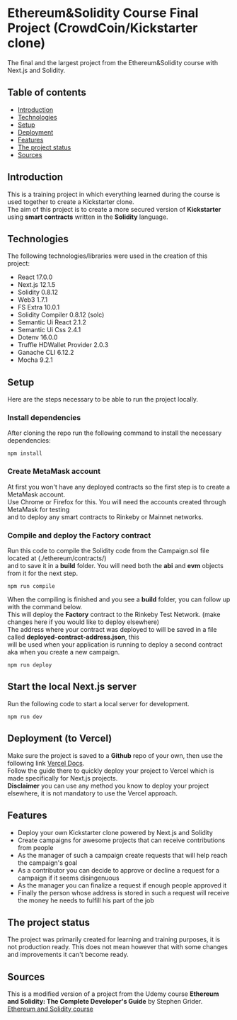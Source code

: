 # Ethereum&amp;Solidity Course Final Project (CrowdCoin/Kickstarter clone)

The final and the largest project from the Ethereum&amp;Solidity course with Next.js and Solidity.

## Table of contents

- [Introduction](#introduction)
- [Technologies](#technologies)
- [Setup](#setup)
- [Deployment](#deployment-to-vercel)
- [Features](#features)
- [The project status](#the-project-status)
- [Sources](#sources)

## Introduction

This is a training project in which everything learned during the course is used together to create a Kickstarter clone.  
The aim of this project is to create a more secured version of **Kickstarter** using **smart contracts** written in the **Solidity** language.

## Technologies

The following technologies/libraries were used in the creation of this project:

- React 17.0.0
- Next.js 12.1.5
- Solidity 0.8.12
- Web3 1.7.1
- FS Extra 10.0.1
- Solidity Compiler 0.8.12 (solc)
- Semantic Ui React 2.1.2
- Semantic Ui Css 2.4.1
- Dotenv 16.0.0
- Truffle HDWallet Provider 2.0.3
- Ganache CLI 6.12.2
- Mocha 9.2.1

## Setup

Here are the steps necessary to be able to run the project locally.

### Install dependencies

After cloning the repo run the following command to install the necessary dependencies:

```
npm install
```

### Create MetaMask account

At first you won't have any deployed contracts so the first step is to create a MetaMask account.  
Use Chrome or Firefox for this. You will need the accounts created through MetaMask for testing  
and to deploy any smart contracts to Rinkeby or Mainnet networks.

### Compile and deploy the **Factory** contract

Run this code to compile the Solidity code from the Campaign.sol file located at (./ethereum/contracts/)  
and to save it in a **build** folder. You will need both the **abi** and **evm** objects from it for the next step.

```
npm run compile
```

When the compiling is finished and you see a **build** folder, you can follow up with the command below.  
This will deploy the **Factory** contract to the Rinkeby Test Network. (make changes here if you would like to deploy elsewhere)  
The address where your contract was deployed to will be saved in a file called **deployed-contract-address.json**, this  
will be used when your application is running to deploy a second contract aka when you create a new campaign.

```
npm run deploy
```

## Start the local Next.js server

Run the following code to start a local server for development.

```
npm run dev
```

## Deployment (to Vercel)

Make sure the project is saved to a **Github** repo of your own, then use the following link [Vercel Docs](https://vercel.com/docs "Vercel Docs").  
Follow the guide there to quickly deploy your project to Vercel which is made specifically for Next.js projects.  
**Disclaimer** you can use any method you know to deploy your project elsewhere, it is not mandatory to use the Vercel approach.

## Features

- Deploy your own Kickstarter clone powered by Next.js and Solidity
- Create campaigns for awesome projects that can receive contributions from people
- As the manager of such a campaign create requests that will help reach the campaign's goal
- As a contributor you can decide to approve or decline a request for a campaign if it seems disingenuous
- As the manager you can finalize a request if enough people approved it
- Finally the person whose address is stored in such a request will receive the money he needs to fulfill his part of the job

## The project status

The project was primarily created for learning and training purposes, it is not production ready.
This does not mean however that with some changes and improvements it can't become ready.

## Sources

This is a modified version of a project from the Udemy course **Ethereum and Solidity: The Complete Developer's Guide** by Stephen Grider.  
[Ethereum and Solidity course](https://www.udemy.com/course/ethereum-and-solidity-the-complete-developers-guide/ "Ethereum and Solidity course")
